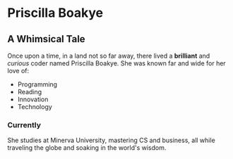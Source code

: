 # Priscilla Boakye

## A Whimsical Tale

Once upon a time, in a land not so far away, there lived a **brilliant** and *curious* coder named Priscilla Boakye. She was known far and wide for her love of:

- Programming
- Reading
- Innovation
- Technology

### Currently 
She studies at Minerva University, mastering CS and business, all while traveling the globe and soaking in the world's wisdom.
